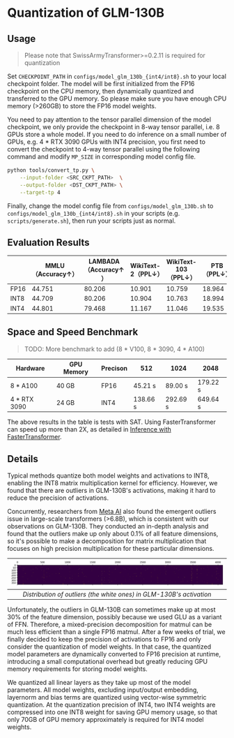 # Quantization of GLM-130B

## Usage

> Please note that SwissArmyTransformer>=0.2.11 is required for quantization

Set `CHECKPOINT_PATH` in `configs/model_glm_130b_{int4/int8}.sh` to your local checkpoint folder. The model will be first initialized from the FP16 checkpoint on the CPU memory, then dynamically quantized and transferred to the GPU memory. So please make sure you have enough CPU memory (>260GB) to store the FP16 model weights.

You need to pay attention to the tensor parallel dimension of the model checkpoint, we only provide the checkpoint in 8-way tensor parallel, i.e. 8 GPUs store a whole model. If you need to do inference on a small number of GPUs, e.g. 4 * RTX 3090 GPUs with INT4 precision, you first need to convert the checkpoint to 4-way tensor parallel using the following command and modify `MP_SIZE` in corresponding model config file.

```bash
python tools/convert_tp.py \
    --input-folder <SRC_CKPT_PATH>  \
    --output-folder <DST_CKPT_PATH> \
    --target-tp 4
```

Finally, change the model config file from `configs/model_glm_130b.sh` to `configs/model_glm_130b_{int4/int8}.sh` in your scripts (e.g. `scripts/generate.sh`), then run your scripts just as normal.

## Evaluation Results

|   | **MMLU（Accuracy↑）** | **LAMBADA（Accuracy↑  ）** | **WikiText-2（PPL↓）** | **WikiText-103（PPL↓）** | **PTB（PPL↓）** |
| ---- | -------- | ----------- | ------------------- | --------------------- | ------------ |
| FP16 | 44.751   | 80.206      | 10.901              | 10.759                | 18.964       |
| INT8 | 44.709   | 80.206      | 10.904              | 10.763                | 18.994       |
| INT4 | 44.801   | 79.468      | 11.167              | 11.046                | 19.535       |

## Space and Speed Benchmark

> TODO: More benchmark to add (8 * V100, 8 * 3090, 4 * A100)

| **Hardware** | **GPU Memory** | **Precison** | **512** | **1024** | **2048** |
| ------------ | -------------- | ------------ | ------- | -------- | -------- |
| 8 * A100     | 40 GB          | FP16         | 45.21 s  | 89.00 s  | 179.22 s |
| 4 * RTX 3090 | 24 GB          | INT4         | 138.66 s | 292.69 s | 649.64 s |

The above results in the table is tests with SAT. Using FasterTransformer can speed up more than 2X, as detailed in [Inference with FasterTransformer](../docs/inference-with-fastertransformer.md).


## Details

Typical methods quantize both model weights and activations to INT8, enabling the INT8 matrix multiplication kernel for efficiency. However, we found that there are outliers in GLM-130B's activations, making it hard to reduce the precision of activations. 

Concurrently, researchers from [Meta AI](https://arxiv.org/abs/2208.07339) also found the emergent outliers issue in large-scale transformers (>6.8B), which is consistent with our observations on GLM-130B. They conducted an in-depth analysis and found that the outliers make up only about 0.1% of all feature dimensions, so it's possible to make a decomposition for matrix multiplication that focuses on high precision multiplication for these particular dimensions.

| ![](media/16613396005977.jpg) | 
|:--:| 
| *Distribution of outliers (the white ones) in GLM-130B's activation* |

Unfortunately, the outliers in GLM-130B can sometimes make up at most 30% of the feature dimension, possibly because we used GLU as a variant of FFN. Therefore, a mixed-precision decomposition for matmul can be much less efficient than a single FP16 matmul. After a few weeks of trial, we finally decided to keep the precision of activations to FP16 and only consider the quantization of model weights. In that case, the quantized model parameters are dynamically converted to FP16 precision at runtime, introducing a small computational overhead but greatly reducing GPU memory requirements for storing model weights.

We quantized all linear layers as they take up most of the model parameters. All model weights, excluding input/output embedding, layernorm and bias terms are quantized using vector-wise symmetric quantization. At the quantization precision of INT4, two INT4 weights are compressed into one INT8 weight for saving GPU memory usage, so that only 70GB of GPU memory approximately is required for INT4 model weights.


